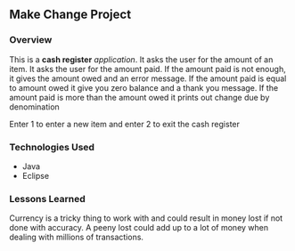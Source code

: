 ## Make Change Project

### Overview

This is a **cash register** *application*.
It asks the user for the amount of an item.
It asks the user for the amount paid.
If the amount paid is not enough, it gives the amount owed and an error message.
If the amount paid is equal to amount owed it give you zero balance and a thank you message.
If the amount paid is more than the amount owed it prints out change due by denomination

Enter 1 to enter a new item and enter 2 to exit the cash register



### Technologies Used

* Java
* Eclipse

### Lessons Learned
Currency is a tricky thing to work with and could result in money lost if not done with accuracy. A peeny lost could add up to a lot of money when dealing with millions of transactions.
